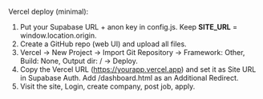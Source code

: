 Vercel deploy (minimal):
1) Put your Supabase URL + anon key in config.js. Keep __SITE_URL__ = window.location.origin.
2) Create a GitHub repo (web UI) and upload all files.
3) Vercel → New Project → Import Git Repository → Framework: Other, Build: None, Output dir: / → Deploy.
4) Copy the Vercel URL (https://yourapp.vercel.app) and set it as Site URL in Supabase Auth. Add /dashboard.html as an Additional Redirect.
5) Visit the site, Login, create company, post job, apply.
